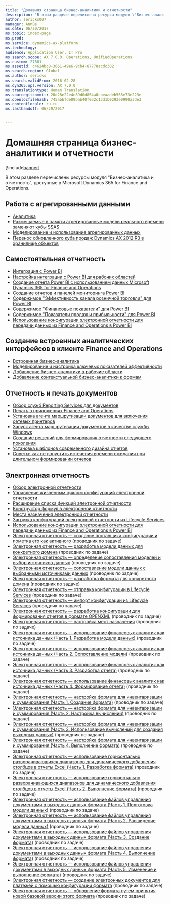 ```yaml
---
title: "Домашняя страница бизнес-аналитики и отчетности"
description: "В этом разделе перечислены ресурсы модуля \"Бизнес-аналитика и отчетность\", доступные в Microsoft Dynamics 365 for Finance and Operations."
author: sericks007
manager: AnnBe
ms.date: 06/20/2017
ms.topic: index-page
ms.prod: 
ms.service: dynamics-ax-platform
ms.technology: 
audience: Application User, IT Pro
ms.search.scope: AX 7.0.0, Operations, UnifiedOperations
ms.custom: 27681
ms.assetid: c4624bc8-3661-49e6-9cb4-87778acdc302
ms.search.region: Global
ms.author: sericks
ms.search.validFrom: 2016-02-28
ms.dyn365.ops.version: AX 7.0.0
ms.translationtype: Human Translation
ms.sourcegitcommit: 20d28e22e4e89d0d864a0cbeaadeb568e73e223e
ms.openlocfilehash: 745abbfde09bab40f032c13d1b0293e0990a3de3
ms.contentlocale: ru-ru
ms.lasthandoff: 06/29/2017


---
```


# <a name="bi-amp-reporting-home-page"></a>Домашняя страница бизнес-аналитики и отчетности

[!include[banner](../includes/banner.md)]


В этом разделе перечислены ресурсы модуля "Бизнес-аналитика и отчетность", доступные в Microsoft Dynamics 365 for Finance and Operations. 

<a name="working-with-aggregate-data"></a>Работа с агрегированными данными
---------------------------

-   [Аналитика](analytics.md)
-   [Размещаемые в памяти агрегированные модели реального времени заменяют кубы SSAS](..\migration-upgrade\in-memory-real-time-aggregate-models.md)
-   [Моделирование и использование агрегированных данных](model-aggregate-data.md)
-   [Перенос обновленного куба продаж Dynamics AX 2012 R3 в хранилище объектов](..\migration-upgrade\migrate-upgraded-cube-entity-store.md)

## <a name="self-service-reporting"></a>Самостоятельная отчетность
-   [Интеграция с Power BI](power-bi-integration.md)
-   [Настройка интеграции с Power BI для рабочих областей](configure-power-bi-integration.md)
-   [Создание отчета Power BI с использованием данных Microsoft Dynamics 365 for Finance and Operations](create-powerbi-report-data.md)
-   [Создание отчетов и панелей мониторинга Power BI](create-powerbi-report-dashboard.md)
-   [Содержимое "Эффективность канала розничной торговли" для Power BI](retail-channel-performance-dashboard-power-bi-data.md)
-   [Содержимое "Финансовые показатели" для Power BI](financial-performance-power-bi-content-pack.md)
-   [Содержимое "Показатели продаж и прибыльности" для Power BI](sales-profitability-performance-content-pack.md)
-   [Использование конфигурации электронной отчетности для передачи данных из Finance and Operations в Power BI](general-electronic-reporting-report-configuration-get-data-powerbi.md)

## <a name="building-embedded-analytical-experiences-in-the-finance-and-operations-client"></a>Создание встроенных аналитических интерфейсов в клиенте Finance and Operations
-   [Встроенная бизнес-аналитика](analytics.md#embedded-business-intelligence)
-   [Моделирование и настройка ключевых показателей эффективности](analytics.md#kpi-modeling-and-customization)
-   [Добавление бизнес-аналитики в рабочие области](add-bi-workspaces.md)
-   [Добавление контекстуальной бизнес-аналитики к формам](add-contextual-bi-forms.md)

## <a name="document-reporting-and-printing"></a>Отчетность и печать документов
-   [Обзор служб Reporting Services для документов](document-reporting-services.md)
-   [Печать в приложениях Finance and Operations](print-documents.md)
-   [Установка агента маршрутизации документов для включения сетевых принтеров](install-document-routing-agent.md)
-   [Запуск агента маршрутизации документов в качестве службы Windows](run-document-routing-agent-as-windows-service.md)
-   [Создание решений для формирования отчетности следующего поколения](create-nextgen-reporting-solutions.md)
-   [Установка шаблонов современного дизайна отчетов](install-modern-report-design-templates.md)
-   [Советы: как не допустить истечения времени ожидания при длительном формировании отчетов](prevent-long-running-reports-timing-out.md)

## <a name="electronic-reporting"></a>Электронная отчетность
-   [Обзор электронной отчетности](general-electronic-reporting.md)
-   [Управление жизненным циклом конфигураций электронной отчетности](general-electronic-reporting-manage-configuration-lifecycle.md)
-   [Расширение списка функций электронной отчетности](general-electronic-reporting-formulas-list-extension.md)
-   [Конструктор формул в электронной отчетности](general-electronic-reporting-formula-designer.md)
-   [Места назначения электронной отчетности](electronic-reporting-destinations.md)
-   [Загрузка конфигураций электронной отчетности из Lifecycle Services](download-electronic-reporting-configuration-lcs.md)
-   [Использование конфигурации электронной отчетности для передачи данных из Finance and Operations в Power BI](general-electronic-reporting-report-configuration-get-data-powerbi.md)
-   [Электронная отчетность — создание поставщика конфигурации и пометка его как активного](http://ax.help.dynamics.com/en/wiki/er-select-service-provider/) (проводник по задаче)
-   [Электронная отчетность — разработка модели данных для конкретного домена](http://ax.help.dynamics.com/en/wiki/er-design-domain-specific-data-model/) (проводник по задаче)
-   [Электронная отчетность — определение сопоставления моделей и выбор источников данных](http://ax.help.dynamics.com/en/wiki/er-define-model-mapping-and-select-data-sources/) (проводник по задаче)
-   [Электронная отчетность — сопоставление модели данных с выбранными источниками данных](http://ax.help.dynamics.com/en/wiki/er-map-data-model-to-selected-data-sources/) (проводник по задаче)
-   [Электронная отчетность — разработка формата для конкретного домена](http://ax.help.dynamics.com/en/wiki/er-design-domain-specific-format/) (проводник по задаче)
-   [Электронная отчетность — отправка конфигурации в Lifecycle Services](http://ax.help.dynamics.com/en/wiki/upload-a-configuration-into-lifecycle-services/) (проводник по задаче)
-   [Электронная отчетность — импорт конфигурации из Lifecycle Services](http://ax.help.dynamics.com/en/wiki/import-a-configuration-from-lifecycle-services/) (проводник по задаче)
-   [Электронная отчетность — разработка конфигурации для формирования отчетов в формате OPENXML](http://ax.help.dynamics.com/en/wiki/design-a-configuration-for-generating-reports-in-openxml-format/) (проводник по задаче)
-   [Электронная отчетность — настройка мест назначения](http://ax.help.dynamics.com/en/wiki/configure-destinations/) (проводник по задаче)
-   [Электронная отчетность — использование финансовых аналитик как источника данных (Часть 1. Разработка модели данных)](http://ax.help.dynamics.com/en/wiki/er-use-financial-dimensions-as-a-data-source-part-1-design-data-model/) (проводник по задаче)
-   [Электронная отчетность — использование финансовых аналитик как источника данных (Часть 2. Сопоставление модели)](http://ax.help.dynamics.com/en/wiki/er-use-financial-dimensions-as-a-data-source-part-2-model-mapping/) (проводник по задаче)
-   [Электронная отчетность — использование финансовых аналитик как источника данных (Часть 3. Разработка отчета)](http://ax.help.dynamics.com/en/wiki/er-use-financial-dimensions-as-a-data-source-part-3-design-the-report/) (проводник по задаче)
-   [Электронная отчетность — использование финансовых аналитик как источника данных (Часть 4. Формирование отчета)](http://ax.help.dynamics.com/en/wiki/er-use-financial-dimensions-as-a-data-source-part-4-run-the-report/) (проводник по задаче)
-   [Электронная отчетность — настройка формата для инвентаризации и суммирования (Часть 1. Создание формата)](http://ax.help.dynamics.com/en/wiki/er-configure-format-to-do-counting-and-summing-part-1-create-format/) (проводник по задаче)
-   [Электронная отчетность — настройка формата для инвентаризации и суммирования (Часть 2. Настройка вычислений)](http://ax.help.dynamics.com/en/wiki/er-configure-format-to-do-counting-and-summing-part-2-configure-computations/) (проводник по задаче)
-   [Электронная отчетность — настройка формата для инвентаризации и суммирования (Часть 3. Использование вычислений для создания выходных данных)](http://ax.help.dynamics.com/en/wiki/er-configure-format-to-do-counting-and-summing-part-3-use-computations-to-make-the-output/) (проводник по задаче)
-   [Электронная отчетность — настройка формата для инвентаризации и суммирования (Часть 4. Выполнение формата)](http://ax.help.dynamics.com/en/wiki/er-configure-format-to-do-counting-and-summing-part-4-run-format/) (проводник по задаче)
-   [Электронная отчетность — использование горизонтально разворачивающихся диапазонов для динамического добавления столбцов в отчеты Excel (Часть 1. Разработка формата)](http://ax.help.dynamics.com/en/wiki/er-use-horizontally-expandable-ranges-to-dynamically-add-columns-in-excel-reports-part-1-design-format/) (проводник по задаче)
-   [Электронная отчетность — использование горизонтально разворачивающихся диапазонов для динамического добавления столбцов в отчеты Excel (Часть 2. Выполнение формата)](http://ax.help.dynamics.com/en/wiki/er-use-horizontally-expandable-ranges-to-dynamically-add-columns-in-excel-reports-part-2-run-format/) (проводник по задаче)
-   [Электронная отчетность — использование файлов управления документами в выходных данных формата (Часть 1. Подготовка модели данных)](http://ax.help.dynamics.com/en/wiki/er-use-document-management-files-in-format-outputs-part-1-prepare-data-model/) (проводник по задаче)
-   [Электронная отчетность — использование файлов управления документами в выходных данных формата (Часть 2. Расширение модели данных)](http://ax.help.dynamics.com/en/wiki/er-use-document-management-files-in-format-outputs-part-2-extend-data-model/) (проводник по задаче)
-   [Электронная отчетность — использование файлов управления документами в выходных данных формата (Часть 3. Создание формата)](http://ax.help.dynamics.com/en/wiki/er-use-document-management-files-in-format-outputs-part-3-create-format/) (проводник по задаче)
-   [Электронная отчетность — использование файлов управления документами в выходных данных формата (Часть 4. Выполнение формата)](http://ax.help.dynamics.com/en/wiki/er-use-document-management-files-in-format-outputs-part-4-run-format/) (проводник по задаче)
-   [Электронная отчетность — использование файлов управления документами в выходных данных формата (Часть 5. Изменение и выполнение формата)](http://ax.help.dynamics.com/en/wiki/er-use-document-management-files-in-format-outputs-part-5-modify-and-run-format/) (проводник по задаче)
-   [Электронная отчетность — создание электронных документов для платежей с помощью конфигурации формата](http://ax.help.dynamics.com/en/wiki/generate-electronic-documents-for-payments-using-a-format-configuration/) (проводник по задаче)
-   [Электронная отчетность — обновление формата путем принятия новой базовой версии этого формата](http://ax.help.dynamics.com/en/wiki/upgrade-your-format-by-adopting-a-new-base-version-of-that-format/) (проводник по задаче)







